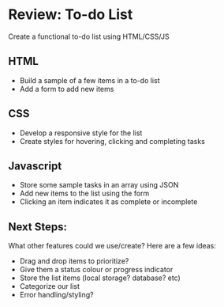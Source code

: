 # Review: To-do List
Create a functional to-do list using HTML/CSS/JS

## HTML
- Build a sample of a few items in a to-do list
- Add a form to add new items

## CSS
- Develop a responsive style for the list
- Create styles for hovering, clicking and completing tasks

## Javascript
- Store some sample tasks in an array using JSON
- Add new items to the list using the form
- Clicking an item indicates it as complete or incomplete

## Next Steps:

What other features could we use/create? Here are a few ideas:

- Drag and drop items to prioritize?
- Give them a status colour or progress indicator
- Store the list items (local storage? database? etc)
- Categorize our list
- Error handling/styling?
